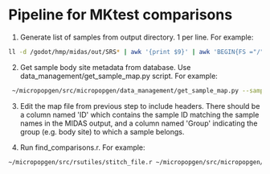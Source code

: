 # Pipeline for MKtest comparisons

1. Generate list of samples from output directory. 1 per line. For example:

```bash
ll -d /godot/hmp/midas/out/SRS* | awk '{print $9}' | awk 'BEGIN{FS ="/"}{print $6}' > samples.txt
```

2. Get sample body site metadata from database.
Use data_management/get_sample_map.py script. For example:

```bash
 ~/micropopgen/src/micropopgen/data_management/get_sample_map.py --samples samples.txt --db ~/micropopgen/data/database/metagenomes.db --outfile map.txt
 ```
3. Edit the map file from previous step to include headers. There should be
a column named 'ID' which contains the sample ID matching the sample
names in the MIDAS output, and a column named 'Group' indicating the
group (e.g. body site) to which a sample belongs.

4. Run find_comparisons.r. For example:

```bash
~/micropopgen/src/rsutiles/stitch_file.r ~/micropopgen/src/micropopgen/midas/analyze_midas_snps/find_comparisons.r coverage.txt map.txt 3
```
